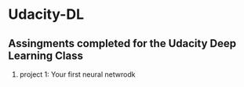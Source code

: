 # Udacity-DL

## Assingments completed for the Udacity Deep Learning Class

1. project 1: Your first neural netwrodk
